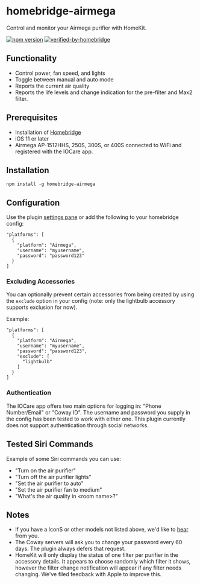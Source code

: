 # homebridge-airmega

Control and monitor your Airmega purifier with HomeKit.

[![npm version](http://img.shields.io/npm/v/@ohmantics/homebridge-airmega.svg)](https://npmjs.org/package/@ohmantics/homebridge-airmega) [![verified-by-homebridge](https://badgen.net/badge/homebridge/verified/purple)](https://github.com/homebridge/homebridge/wiki/Verified-Plugins)

## Functionality

* Control power, fan speed, and lights
* Toggle between manual and auto mode
* Reports the current air quality
* Reports the life levels and change indication for the pre-filter and Max2 filter.

## Prerequisites

* Installation of [Homebridge](https://github.com/nfarina/homebridge)
* iOS 11 or later
* Airmega AP-1512HHS, 250S, 300S, or 400S connected to WiFi and registered with the IOCare app.

## Installation

```
npm install -g homebridge-airmega
```

## Configuration

Use the plugin [settings pane](https://www.npmjs.com/package/homebridge-config-ui-x) or add the following to your homebridge config:

```
"platforms": [
  {
    "platform": "Airmega",
    "username": "myusername",
    "password": "password123"
  }
]
```

### Excluding Accessories

You can optionally prevent certain accessories from being created by using the `exclude` option in your config (note: only the lightbulb accessory supports exclusion for now).

Example:

```
"platforms": [
  {
    "platform": "Airmega",
    "username": "myusername",
    "password": "password123",
    "exclude": [
      "lightbulb"
    ]
  }
]
```

### Authentication

The IOCare app offers two main options for logging in: "Phone Number/Email" or "Coway ID". The username and password you supply in the config has been tested to work with either one. This plugin currently does not support authentication through social networks.

## Tested Siri Commands

Example of some Siri commands you can use:

* "Turn on the air purifier"
* "Turn off the air purifier lights"
* "Set the air purifier to auto"
* "Set the air purifier fan to medium"
* "What's the air quality in \<room name\>?"

## Notes

* If you have a IconS or other models not listed above, we'd like to [hear](https://github.com/ohmantics/homebridge-airmega/issues) from you.
* The Coway servers will ask you to change your password every 60 days. The plugin always defers that request.
* HomeKit will only display the status of one filter per purifier in the accessory details. It appears to choose randomly which filter it shows, however the filter change notification will appear if any filter needs changing. We've filed feedback with Apple to improve this. 